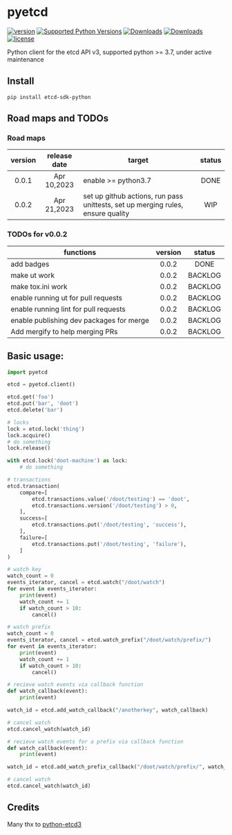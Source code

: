# pyetcd

[![version](https://img.shields.io/pypi/v/etcd-sdk-python.svg?color=blue)](https://pypi.org/project/etcd-sdk-python/)
[![Supported Python Versions](https://img.shields.io/pypi/pyversions/etcd-sdk-python?logo=python&logoColor=blue)](https://pypi.org/project/etcd-sdk-python/)
[![Downloads](https://pepy.tech/badge/etcd-sdk-python)](https://pepy.tech/project/etcd-sdk-python)
[![Downloads](https://pepy.tech/badge/etcd-sdk-python/month)](https://pepy.tech/project/etcd-sdk-python/month)
[![license](https://img.shields.io/hexpm/l/plug.svg?color=green)](https://github.com/xuanyang-cn/pyetcd/blob/main/LICENSE)

Python client for the etcd API v3, supported python >= 3.7, under active maintenance

## Install
```shell
pip install etcd-sdk-python
```
## Road maps and TODOs

### Road maps
|version|release date|target|status|
|:-----:|:----------:|------|:----:|
|0.0.1  |Apr 10,2023 |enable >= python3.7|DONE  |
|0.0.2  |Apr 21,2023 |set up github actions, run pass unittests, set up merging rules, ensure quality|WIP|


### TODOs for v0.0.2
|functions|version|status|
|---------|:-----:|:----:|
|add badges|0.0.2|DONE|
|make ut work|0.0.2|BACKLOG|
|make tox.ini work|0.0.2|BACKLOG|
|enable running ut for pull requests|0.0.2|BACKLOG|
|enable running lint for pull requests|0.0.2|BACKLOG|
|enable publishing dev packages for merge|0.0.2|BACKLOG|
|Add mergify to help merging PRs|0.0.2|BACKLOG|


## Basic usage:

```python
import pyetcd

etcd = pyetcd.client()

etcd.get('foo')
etcd.put('bar', 'doot')
etcd.delete('bar')

# locks
lock = etcd.lock('thing')
lock.acquire()
# do something
lock.release()

with etcd.lock('doot-machine') as lock:
    # do something

# transactions
etcd.transaction(
    compare=[
        etcd.transactions.value('/doot/testing') == 'doot',
        etcd.transactions.version('/doot/testing') > 0,
    ],
    success=[
        etcd.transactions.put('/doot/testing', 'success'),
    ],
    failure=[
        etcd.transactions.put('/doot/testing', 'failure'),
    ]
)

# watch key
watch_count = 0
events_iterator, cancel = etcd.watch("/doot/watch")
for event in events_iterator:
    print(event)
    watch_count += 1
    if watch_count > 10:
        cancel()

# watch prefix
watch_count = 0
events_iterator, cancel = etcd.watch_prefix("/doot/watch/prefix/")
for event in events_iterator:
    print(event)
    watch_count += 1
    if watch_count > 10:
        cancel()

# recieve watch events via callback function
def watch_callback(event):
    print(event)

watch_id = etcd.add_watch_callback("/anotherkey", watch_callback)

# cancel watch
etcd.cancel_watch(watch_id)

# recieve watch events for a prefix via callback function
def watch_callback(event):
    print(event)

watch_id = etcd.add_watch_prefix_callback("/doot/watch/prefix/", watch_callback)

# cancel watch
etcd.cancel_watch(watch_id)
```

## Credits

Many thx to  [python-etcd3](https://github.com/kragniz/python-etcd3)
